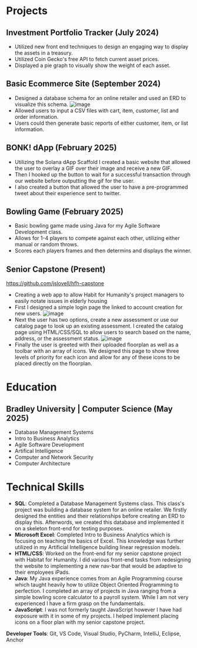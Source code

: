 # Projects

## Investment Portfolio Tracker (July 2024)
- Utilized new front end techniques to design an engaging way to display the assets in a treasury.
- Utilized Coin Gecko's free API to fetch current asset prices.
- Displayed a pie graph to visually show the weight of each asset.

## Basic Ecommerce Site (September 2024)
- Designed a database schema for an online retailer and used an ERD to visualize this schema.
  ![image](https://github.com/user-attachments/assets/9a50e7d5-f9ff-41a1-84bf-885486458542)
- Allowed users to input a CSV files with cart, item, customer, list and order information.
- Users could then generate basic reports of either customer, item, or list information.

## BONK! dApp (February 2025)
- Utilizing the Solana dApp Scaffold I created a basic website that allowed the user to overlay a GIF over their image and receive a new GIF.
- Then I hooked up the button to wait for a successful transaction through our website before outputting the gif for the user.
- I also created a button that allowed the user to have a pre-programmed tweet about their experience sent to twitter.

## Bowling Game (February 2025)
- Basic bowling game made using Java for my Agile Software Development class.
- Allows for 1-4 players to compete against each other, utilizing either manual or random throws.
- Scores each players frames and then determins and displays the winner.

## Senior Capstone (Present)
https://github.com/jslovell/hfh-capstone
- Creating a web app to allow Habit for Humanity's project managers to easily notate issues in elderly housing
- First I designed a simple login page the linked to account creation for new users.
  ![image](https://github.com/user-attachments/assets/927ffa13-fa68-4599-8afd-1c4ce18fbeb8)
- Next the user has two options, create a new assessment or use our catalog page to look up an existing assessment. I created the catalog page using HTML/CSS/SQL to allow users to search based on the name, address, or the assessment status.
  ![image](https://github.com/user-attachments/assets/54de53e0-7425-477d-9d5d-341341c27671)
- Finally the user is greeted with their uploaded floorplan as well as a toolbar with an array of icons. We designed this page to show three levels of priority for each icon and allow for any of these icons to be placed directly on the floorplan.

# Education

## Bradley University | Computer Science (May 2025)
- Database Management Systems
- Intro to Business Analytics
- Agile Software Development
- Artifical Intelligence
- Computer and Network Security
- Computer Architecture

# Technical Skills

- **SQL**: Completed a Database Management Systems class. This class's project was building a database system for an online retailer. We firstly designed the entities and their relationships before creating an ERD to display this. Afterwords, we created this database and implemented it on a skeleton front-end for testing purposes.
- **Microsoft Excel**: Completed Intro to Business Analytics which is focusing on teaching the basics of Excel. This knowledge was further utilized in my Artificial Intelligence building linear regression models.
- **HTML/CSS**: Worked on the front-end for my senior capstone project with Habitat for Humanity. I did various front-end tasks from redesigning the website to implementing a new nav-bar that would be adaptive to their employees iPads.
- **Java**: My Java experience comes from an Agile Programming course which taught heavily how to utilize Object Oriented Programming to perfection. I completed an array of projects in Java ranging from a simple bowling score calculator to a payroll system. While I am not very experienced I have a firm grasp on the fundamentals.
- **JavaScript**: I was not formerly taught JavaScript however I have had exposure with it in some of my projects. I helped implement placing icons on a floor plan with my senior capstone project.

**Developer Tools**: Git, VS Code, Visual Studio, PyCharm, IntelliJ, Eclipse, Anchor
